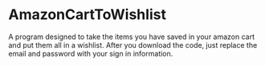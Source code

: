 # AmazonCartToWishlist
A program designed to take the items you have saved in your amazon cart and put them all in a wishlist. 
After you download the code, just replace the email and password with your sign in information. 
